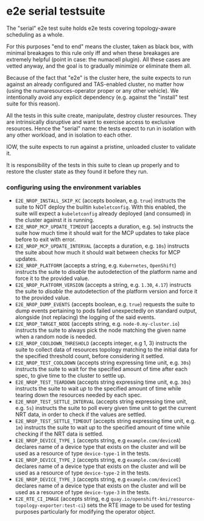# e2e serial testsuite

The "serial" e2e test suite holds e2e tests covering topology-aware scheduling as a whole.

For this purposes "end to end" means the cluster, taken as black box, with minimal breakages to this rule
only iff and when these breakages are extremely helpful (point in case: the numacell plugin).
All these cases are vetted anyway, and the goal is to gradually minimize or eliminate them all.

Because of the fact that "e2e" is the cluster here, the suite expects to run against an already configured
and TAS-enabled cluster, no matter how (using the numaresources-operator proper or any other vehicle).
We intentionally avoid any explicit dependency (e.g. against the "install" test suite for this reason).

All the tests in this suite create, manipulate, destroy cluster resources. They are intrinsically disruptive
and want to exercise access to exclusive resources. Hence the "serial" name: the tests expect to
run in isolation with any other workload, and in isolation to each other.

IOW, the suite expects to run against a pristine, unloaded cluster to validate it.

It is responsibility of the tests in this suite to clean up properly and to restore the cluster state as
they found it before they run.

### configuring using the environment variables

- `E2E_NROP_INSTALL_SKIP_KC` (accepts boolean, e.g. `true`) instructs the suite to NOT deploy the builtin
  `kubeletconfig`. With this enabled, the suite will expect a `kubeletconfig` already deployed (and consumed)
  in the cluster against it is running.
- `E2E_NROP_MCP_UPDATE_TIMEOUT` (accepts a duration, e.g. `5m`) instructs the suite how much time it should
  wait for the MCP updates to take place before to exit with error.
- `E2E_NROP_MCP_UPDATE_INTERVAL` (accepts a duration, e.g. `10s`) instructs the suite about how much it should
  wait between checks for MCP updates.
- `E2E_NROP_PLATFORM` (accepts a string, e.g. `Kubernetes`, `OpenShift`) instructs the suite to *disable* the
  autodetection of the platform name and force it to the provided value.
- `E2E_NROP_PLATFORM_VERSION` (accepts a string, e.g. `1.30`, `4.17`) instructs the suite to *disable* the
  autodetection of the platform version and force it to the provided value.
- `E2E_NROP_DUMP_EVENTS` (accepts boolean, e.g. `true`) requests the suite to dump events pertaining to pods
  failed unexpectedly on standard output, alongside (not replacing) the logging of the said events.
- `E2E_NROP_TARGET_NODE` (accepts string, e.g. `node-0.my-cluster.io`) instructs the suite to always pick the
  node matching the given name when a random node is needed.
- `E2E_NROP_COOLDOWN_THRESHOLD` (accepts integer, e.g 1, 3) instructs the suite to collect data of resources
  topology matching to the initial data for the specified threshold count, before considering it settled.
- `E2E_NROP_TEST_COOLDOWN` (accepts string expressing time unit, e.g. `30s`) instructs the suite to wait
  for the specified amount of time after each spec, to give time to the cluster to settle up.
- `E2E_NROP_TEST_TEARDOWN` (accepts string expressing time unit, e.g. `30s`) instructs the suite to wait
  *up* to the specified amount of time while tearing down the resources needed by each spec.
- `E2E_NROP_TEST_SETTLE_INTERVAL` (accepts string expressing time unit, e.g. `5s`) instructs the suite to poll
  every given time unit to get the current NRT data, in order to check if the values are settled.
- `E2E_NROP_TEST_SETTLE_TIMEOUT` (accepts string expressing time unit, e.g. `1m`) instructs the suite to wait
  *up* to the specified amount of time while checking if the NRT data is settled.
- `E2E_NROP_DEVICE_TYPE_1` (accepts string, e.g `example.com/deviceA`) declares name of a device type that exists on
  the cluster and will be used as a resource of type `device-type-1` in the tests.
- `E2E_NROP_DEVICE_TYPE_2` (accepts string, e.g `example.com/deviceB`) declares name of a device type that exists on
  the cluster and will be used as a resource of type `device-type-2` in the tests.
- `E2E_NROP_DEVICE_TYPE_3` (accepts string, e.g `example.com/deviceC`) declares name of a device type that exists on
  the cluster and will be used as a resource of type `device-type-3` in the tests.
- `E2E_RTE_CI_IMAGE` (accepts string, e.g `quay.io/openshift-kni/resource-topology-exporter:test-ci`) sets the 
  RTE image to be used for testing purposes particularly for modifying the operator object.
  
